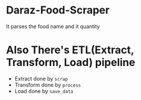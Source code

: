 # Daraz-Food-Scraper
It parses the food name and it quantity 

# Also There's ETL(Extract, Transform, Load) pipeline
- Extract done by `scrap`
- Transform done by `process`
- Load done by `save_data`
